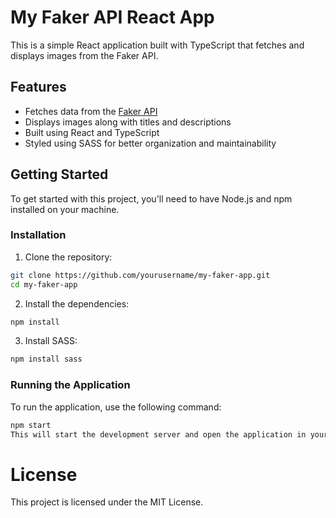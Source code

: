 # My Faker API React App

This is a simple React application built with TypeScript that fetches and displays images from the Faker API.

## Features

- Fetches data from the [Faker API](https://fakerapi.it/api/v1/images?_width=380)
- Displays images along with titles and descriptions
- Built using React and TypeScript
- Styled using SASS for better organization and maintainability

## Getting Started

To get started with this project, you'll need to have Node.js and npm installed on your machine.

### Installation

1. Clone the repository:

```bash
git clone https://github.com/yourusername/my-faker-app.git
cd my-faker-app
```

2. Install the dependencies:

```bash
npm install
```

3. Install SASS:

```bash
npm install sass
```

### Running the Application

To run the application, use the following command:

```bash
npm start
This will start the development server and open the application in your default web browser.
```

# License

This project is licensed under the MIT License.